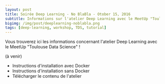 ```yaml
---
layout: post
title: Soirée Deep Learning - No BlaBla - Otober 15, 2016
subtitle: Informations sur l'atelier Deep Learning avec le MeetUp "Toulouse Data Science"
bigimg: /img/post/deeplearning-noblabla.png
tags: [deep-learning, workshop, TDS, tutorial]
---
```



Vous trouverez ici les informations concernant l'atelier Deep Learning avec le MeetUp "Toulouse Data Science" ! 

(à venir)

- Instructions d'installation avec Docker
- Instructions d'installation sans Docker
- Télécharger le contenu de l'atelier 
